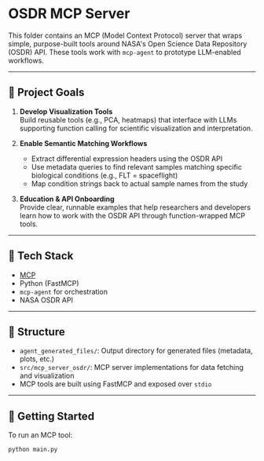 # OSDR MCP Server

This folder contains an MCP (Model Context Protocol) server that wraps simple, purpose-built tools around NASA's Open Science Data Repository (OSDR) API. These tools work with `mcp-agent` to prototype LLM-enabled workflows.

---

## 🧠 Project Goals

1. **Develop Visualization Tools**  
   Build reusable tools (e.g., PCA, heatmaps) that interface with LLMs supporting function calling for scientific visualization and interpretation.

2. **Enable Semantic Matching Workflows**  
   - Extract differential expression headers using the OSDR API  
   - Use metadata queries to find relevant samples matching specific biological conditions (e.g., FLT = spaceflight)  
   - Map condition strings back to actual sample names from the study

3. **Education & API Onboarding**  
   Provide clear, runnable examples that help researchers and developers learn how to work with the OSDR API through function-wrapped MCP tools.

---

## 🧰 Tech Stack

- [MCP](https://modelcontext.org/)
- Python (FastMCP)
- `mcp-agent` for orchestration
- NASA OSDR API

---

## 📁 Structure

- `agent_generated_files/`: Output directory for generated files (metadata, plots, etc.)
- `src/mcp_server_osdr/`: MCP server implementations for data fetching and visualization
- MCP tools are built using FastMCP and exposed over `stdio`

---

## 🚀 Getting Started

To run an MCP tool:
```bash
python main.py
